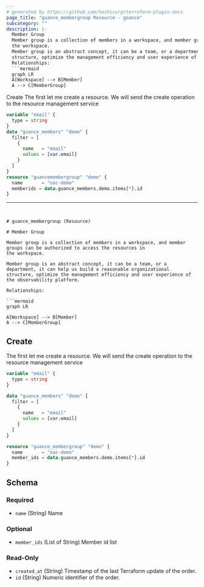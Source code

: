 ```yaml
---
# generated by https://github.com/hashicorp/terraform-plugin-docs
page_title: "guance_membergroup Resource - guance"
subcategory: ""
description: |-
  Member Group
  Member group is a collection of members in a workspace, and member groups can be authorized to access the resources in
  the workspace.
  Member group is an abstract concept, it can be a team, or a department, it can help us build a reasonable organizational
  structure, optimize the management efficiency and user experience of the observability platform.
  Relationships:
  ```mermaid
  graph LR
  A[Workspace] --> B[Member]
  A --> C[MemberGroup]
  ```
  Create
  The first let me create a resource. We will send the create operation to the resource management service
  ```terraform
  variable "email" {
    type = string
  }
  data "guance_members" "demo" {
    filter = [
      {
        name   = "email"
        values = [var.email]
      }
    ]
  }
  resource "guancemembergroup" "demo" {
    name       = "oac-demo"
    memberids = data.guance_members.demo.items[*].id
  }
  ```
---
```


# guance_membergroup (Resource)

# Member Group

Member group is a collection of members in a workspace, and member groups can be authorized to access the resources in
the workspace.

Member group is an abstract concept, it can be a team, or a department, it can help us build a reasonable organizational
structure, optimize the management efficiency and user experience of the observability platform.

Relationships:

```mermaid
graph LR

A[Workspace] --> B[Member]
A --> C[MemberGroup]
```

## Create

The first let me create a resource. We will send the create operation to the resource management service

```terraform
variable "email" {
  type = string
}

data "guance_members" "demo" {
  filter = [
    {
      name   = "email"
      values = [var.email]
    }
  ]
}

resource "guance_membergroup" "demo" {
  name       = "oac-demo"
  member_ids = data.guance_members.demo.items[*].id
}
```



<!-- schema generated by tfplugindocs -->
## Schema

### Required

- `name` (String) Name

### Optional

- `member_ids` (List of String) Member id list

### Read-Only

- `created_at` (String) Timestamp of the last Terraform update of the order.
- `id` (String) Numeric identifier of the order.


